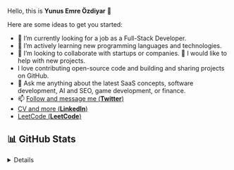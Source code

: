 Hello, this is **Yunus Emre Özdiyar** 👋

Here are some ideas to get you started:

- 🔭 I’m currently looking for a job as a Full-Stack Developer.
- 🌱 I’m actively learning new programming languages and technologies.
- 👯 I’m looking to collaborate with startups or companies.
🤔 I would like to help with new projects.
-  I love contributing open-source code and building and sharing projects on GitHub. 
- 💬 Ask me anything about the latest SaaS concepts, software development, AI and SEO, game development, or finance. 
- 📫 [Follow and message me (**Twitter**)](https://twitter.com/emreozdiyar)
-    [CV and more (**LinkedIn**)](https://linkedin.com/in/yunusemreozdiyar)
-    [LeetCode (**LeetCode**)](https://leetcode.com/u/incendies/)

## 📊 GitHub Stats

<details>

![Anurag's GitHub stats](https://github-readme-stats.vercel.app/api?username=incendies&show_icons=true&theme=radical)

</details>
